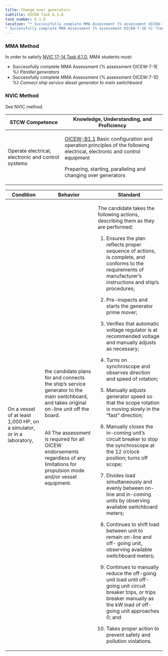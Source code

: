 ```yaml
---
title: Change over generators
subtitle: OICEW Task 6.1.D 
task_number: 6.1.D
location: "* Successfully complete MMA Assessment {% assessment OICEW-7-1E %} *Parallel generators*
* Successfully complete MMA Assessment {% assessment OICEW-7-1D %} *Connect ship service diesel generator to main switchboard*" 
---
```



### MMA Method

In order to satisfy  [NVIC 17-14  Task  6.1.D]({{site.baseurl}}/assets/images/nvic-17-14.pdf), MMA students must:

* Successfully complete MMA Assessment {% assessment OICEW-7-1E %} *Parallel generators*
* Successfully complete MMA Assessment {% assessment OICEW-7-1D %} *Connect ship service diesel generator to main switchboard*


### NVIC Method

<a onclick="togglevisibility('nvic_methods')" >See NVIC method.</a>

<div id='nvic_methods' class='hide'>

<table>
<thead>
<tr>
<th class='forty'> STCW Competence </th>
<th class='sixty'> Knowledge, Understanding, and Proficiency </th>
</tr>
</thead>




<tbody>
<tr><td markdown='1'>

Operate electrical, electronic and control systems

</td><td markdown='1'>

[OICEW-B1.1](../../tables/31.html#OICEW-B1.1) Basic configuration and operation principles of the following electrical, electronic and control equipment 

Preparing, starting, paralleling and changing over generators

</td></tr>


</tbody>
</table>


<table>
<thead>
<tr><th class='twenty'>  Condition </th><th class='twenty'> Behavior </th><th  class='sixty'>Standard </th></tr>
</thead>
<tbody >



<tr><td markdown='1'>

On a vessel of at least 1,000 HP, on a simulator, or in a laboratory,

</td><td markdown='1'>

the candidate plans for and connects the ship’s service generator to the main switchboard, and takes original on-line unit off the board.

<br>

<div class="tooltip">All
<span class="tooltiptext">
The assessment is required for all OICEW endorsements regardless of any limitations for propulsion mode and/or vessel equipment.
</span>
</div>


</td><td markdown='1'>

The candidate takes the following actions, describing them as they are performed:

1. Ensures the plan reflects proper sequence of actions, is complete, and conforms to the requirements of manufacturer’s instructions and ship’s procedures;

2. Pre-inspects and starts the generator prime mover;

3. Verifies that automatic voltage regulator is at recommended voltage and manually adjusts as necessary;

4. Turns on synchroscope and observes direction and speed of rotation;

5. Manually adjusts generator speed so that the scope rotation is moving slowly in the “fast” direction;

6. Manually closes the in-coming unit’s circuit breaker to stop the synchroscope at the 12 o’clock position; turns off scope;

7. Divides load simultaneously and evenly between on-line and in-coming units by observing available switchboard meters;

8. Continues to shift load between unit to remain on-line and off- going unit, observing available switchboard meters;

9. Continues to manually reduce the off-going unit load until off- going unit circuit breaker trips, or trips breaker manually as the kW load of off-going unit approaches 0; and

10. Takes proper action to prevent safety and pollution violations.

</td></tr>
</tbody>
</table>
</div>
